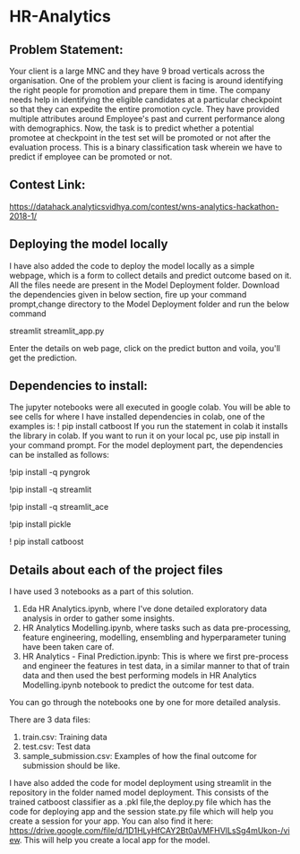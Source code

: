 # HR-Analytics

## Problem Statement: 
Your client is a large MNC and they have 9 broad verticals across the organisation. One of the problem your client is facing is around identifying the right people for promotion  and prepare them in time. The company needs help in identifying the eligible candidates at a particular checkpoint so that they can expedite the entire promotion cycle. They have provided multiple attributes around Employee's past and current performance along with demographics. Now, the task is to predict whether a potential promotee at checkpoint in the test set will be promoted or not after the evaluation process. This is a binary classification task wherein we have to predict if employee can be promoted or not.

## Contest Link: 
https://datahack.analyticsvidhya.com/contest/wns-analytics-hackathon-2018-1/

## Deploying the model locally
I have also added the code to deploy the model locally as a simple webpage, which is a form to collect details and predict outcome based on it. All the files neede are present in the Model Deployment folder. Download the dependencies given in below section, fire up your command prompt,change directory to the Model Deployment folder and run the below command

streamlit streamlit_app.py

Enter the details on web page, click on the predict button and voila, you'll get the prediction.

## Dependencies to install:

The jupyter notebooks were all executed in google colab. You will be able to see cells for where I have installed dependencies in colab, one of the examples is: 
! pip install catboost 
If you run the statement in colab it installs the library in colab. If you want to run it on your local pc, use pip install in your command prompt.
For the model deployment part, the dependencies can be installed as follows:

!pip install -q pyngrok

!pip install -q streamlit

!pip install -q streamlit_ace

!pip install pickle

! pip install catboost


## Details about each of the project files
I have used 3 notebooks as a part of this solution.
1. Eda HR Analytics.ipynb, where I've done detailed exploratory data analysis in order to gather some insights.
2. HR Analytics Modelling.ipynb, where tasks such as data pre-processing, feature engineering, modelling, ensembling and hyperparameter tuning have been taken care of. 
3. HR Analytics - Final Prediction.ipynb: This is where we first pre-process and engineer the features in test data, in a similar manner to that of train data and then used the best performing models in HR Analytics Modelling.ipynb notebook to predict the outcome for test data.

You can go through the notebooks one by one for more detailed analysis.

There are 3 data files:
1. train.csv: Training data
2. test.csv: Test data
3. sample_submission.csv: Examples of how the final outcome for submission should be like. 

I have also added the code for model deployment using streamlit in the repository in the folder named model deployment. This consists of the trained catboost classifier as a .pkl file,the deploy.py file which has the code for deploying app and the session state.py file which will help you create a session for your app. You can also find it here: https://drive.google.com/file/d/1D1HLyHfCAY2Bt0aVMFHVlLsSg4mUkon-/view. This will help you create a local app for the model.


